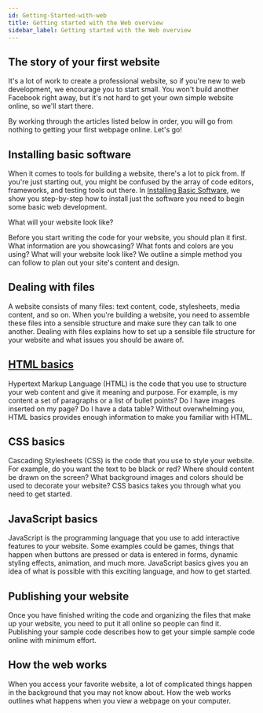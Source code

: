 ```yaml
---
id: Getting-Started-with-web
title: Getting started with the Web overview
sidebar_label: Getting started with the Web overview
---
```


## The story of your first website

It's a lot of work to create a professional website, so if you're new to web development, we encourage you to start small. You won't build another Facebook right away, but it's not hard to get your own simple website online, so we'll start there.

By working through the articles listed below in order, you will go from nothing to getting your first webpage online. Let's go!

## Installing basic software

When it comes to tools for building a website, there's a lot to pick from. If you're just starting out, you might be confused by the array of code editors, frameworks, and testing tools out there. In [Installing Basic Software](../docs/Installing-Basic-Software.html), we show you step-by-step how to install just the software you need to begin some basic web development.

What will your website look like?

Before you start writing the code for your website, you should plan it first. What information are you showcasing? What fonts and colors are you using? What will your website look like? We outline a simple method you can follow to plan out your site's content and design.

## Dealing with files

A website consists of many files: text content, code, stylesheets, media content, and so on. When you're building a website, you need to assemble these files into a sensible structure and make sure they can talk to one another. Dealing with files explains how to set up a sensible file structure for your website and what issues you should be aware of.

## [HTML basics](../docs/HTML-Basics.html)

Hypertext Markup Language (HTML) is the code that you use to structure your web content and give it meaning and purpose. For example, is my content a set of paragraphs or a list of bullet points? Do I have images inserted on my page? Do I have a data table? Without overwhelming you, HTML basics provides enough information to make you familiar with HTML.

## CSS basics

Cascading Stylesheets (CSS) is the code that you use to style your website. For example, do you want the text to be black or red? Where should content be drawn on the screen? What background images and colors should be used to decorate your website? CSS basics takes you through what you need to get started.

## JavaScript basics

JavaScript is the programming language that you use to add interactive features to your website. Some examples could be games, things that happen when buttons are pressed or data is entered in forms, dynamic styling effects, animation, and much more. JavaScript basics gives you an idea of what is possible with this exciting language, and how to get started.

## Publishing your website

Once you have finished writing the code and organizing the files that make up your website, you need to put it all online so people can find it. Publishing your sample code describes how to get your simple sample code online with minimum effort.

## How the web works

When you access your favorite website, a lot of complicated things happen in the background that you may not know about. How the web works outlines what happens when you view a webpage on your computer.